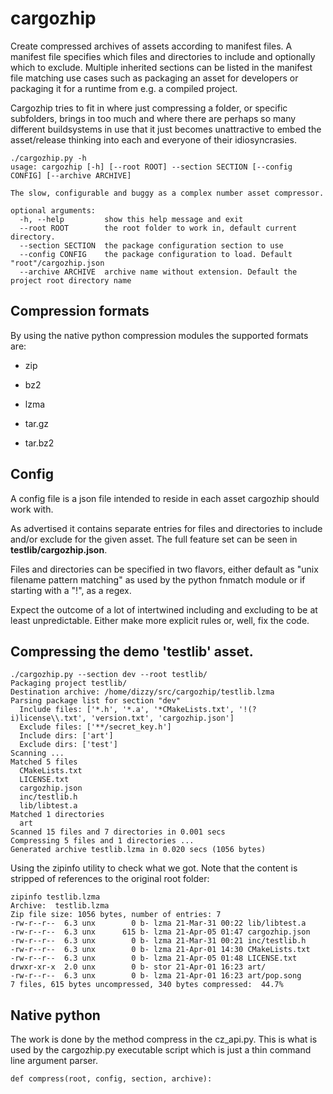 # cargozhip



Create compressed archives of assets according to manifest files. A manifest file specifies which files and directories to include and optionally which to exclude. Multiple inherited sections can be listed in the manifest file matching use cases such as packaging an asset for developers or packaging it for a runtime from e.g. a compiled project. 

Cargozhip tries to fit in where just compressing a folder, or specific subfolders, brings in too much and where there are perhaps so many different buildsystems in use that it just becomes unattractive to embed the asset/release thinking into each and everyone of their idiosyncrasies. 



```
./cargozhip.py -h
usage: cargozhip [-h] [--root ROOT] --section SECTION [--config CONFIG] [--archive ARCHIVE]

The slow, configurable and buggy as a complex number asset compressor.

optional arguments:
  -h, --help         show this help message and exit
  --root ROOT        the root folder to work in, default current directory.
  --section SECTION  the package configuration section to use
  --config CONFIG    the package configuration to load. Default "root"/cargozhip.json
  --archive ARCHIVE  archive name without extension. Default the project root directory name

```



## Compression formats

By using the native python compression modules the supported formats are:

- zip

- bz2

- lzma

- tar.gz

- tar.bz2



## Config 

A config file is a json file intended to reside in each asset cargozhip should work with.

As advertised it contains separate entries for files and directories to include and/or exclude for the given asset. The full feature set can be seen in **testlib/cargozhip.json**.

Files and directories can be specified in two flavors, either default as "unix filename pattern matching" as used by the python fnmatch module or if starting with a "!", as a regex.

Expect the outcome of a lot of intertwined including and excluding to be at least unpredictable. Either make more explicit rules or, well, fix the code.



## Compressing the demo 'testlib' asset.

```
./cargozhip.py --section dev --root testlib/
Packaging project testlib/
Destination archive: /home/dizzy/src/cargozhip/testlib.lzma
Parsing package list for section "dev"
  Include files: ['*.h', '*.a', '*CMakeLists.txt', '!(?i)license\\.txt', 'version.txt', 'cargozhip.json']
  Exclude files: ['**/secret_key.h']
  Include dirs: ['art']
  Exclude dirs: ['test']
Scanning ...
Matched 5 files
  CMakeLists.txt
  LICENSE.txt
  cargozhip.json
  inc/testlib.h
  lib/libtest.a
Matched 1 directories
  art
Scanned 15 files and 7 directories in 0.001 secs
Compressing 5 files and 1 directories ...
Generated archive testlib.lzma in 0.020 secs (1056 bytes)

```



Using the zipinfo utility to check what we got. Note that the content is stripped of references to the original root folder:

```
zipinfo testlib.lzma
Archive:  testlib.lzma
Zip file size: 1056 bytes, number of entries: 7
-rw-r--r--  6.3 unx        0 b- lzma 21-Mar-31 00:22 lib/libtest.a
-rw-r--r--  6.3 unx      615 b- lzma 21-Apr-05 01:47 cargozhip.json
-rw-r--r--  6.3 unx        0 b- lzma 21-Mar-31 00:21 inc/testlib.h
-rw-r--r--  6.3 unx        0 b- lzma 21-Apr-01 14:30 CMakeLists.txt
-rw-r--r--  6.3 unx        0 b- lzma 21-Apr-05 01:48 LICENSE.txt
drwxr-xr-x  2.0 unx        0 b- stor 21-Apr-01 16:23 art/
-rw-r--r--  6.3 unx        0 b- lzma 21-Apr-01 16:23 art/pop.song
7 files, 615 bytes uncompressed, 340 bytes compressed:  44.7%

```



## Native python

The work is done by the method compress in the cz_api.py. This is what is used by the cargozhip.py executable script which is just a thin command line argument parser. 

```
def compress(root, config, section, archive):
```



